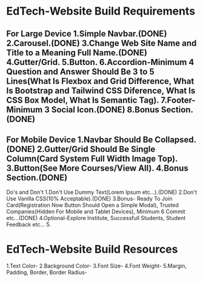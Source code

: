 # EdTech-Website Build Requirements
For Large Device
1.Simple Navbar.(DONE)
2.Carousel.(DONE)
3.Change Web Site Name and Title to a Meaning Full Name.(DONE)
4.Gutter/Grid.
5.Button.
6.Accordion-Minimum 4 Question and Answer Should Be 3 to 5 Lines(What Is Flexbox and Grid Difference, What Is Bootstrap and Tailwind CSS Diference, What Is CSS Box Model, What Is Semantic Tag).
7.Footer-Minimum 3 Social Icon.(DONE)
8.Bonus Section.(DONE)
---------------------------------------------------
For Mobile Device
1.Navbar Should Be Collapsed.(DONE)
2.Gutter/Grid Should Be Single Column(Card System Full Width Image Top).
3.Button(See More Courses/View All).
4.Bonus Section.(DONE)
---------------------------------------------------
Do's and Don't
1.Don't Use Dummy Text(Lorem Ipsum etc...).(DONE)
2.Don't Use Vanilla CSS(10% Acceptable).(DONE)
3.Bonus- Ready To Join Card(Registration Now Button Should Open a Simple Modal), Trusted Companies(Hidden For Mobile and Tablet Devices), Minimum 6 Commit etc...(DONE)
4.Optional-Explore Institute, Successfull Students, Student Feedback etc...
5.
# EdTech-Website Build Resources
1.Text Color-
2.Background Color-
3.Font Size-
4.Font Weight-
5.Margin, Padding, Border, Border Radius-